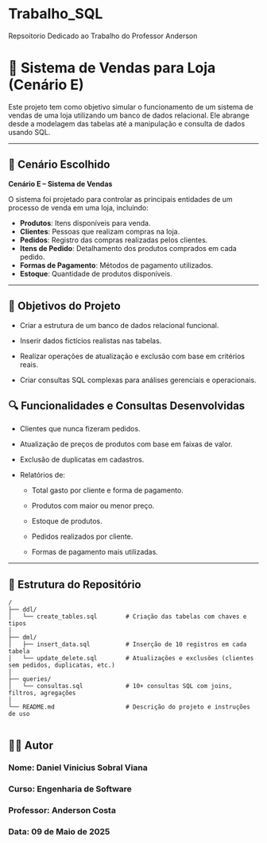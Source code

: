 # Trabalho_SQL
Repsoitorio Dedicado ao Trabalho do Professor Anderson

# 💼 Sistema de Vendas para Loja (Cenário E)

Este projeto tem como objetivo simular o funcionamento de um sistema de vendas de uma loja utilizando um banco de dados relacional. Ele abrange desde a modelagem das tabelas até a manipulação e consulta de dados usando SQL.

---

## 🧩 Cenário Escolhido

**Cenário E – Sistema de Vendas**

O sistema foi projetado para controlar as principais entidades de um processo de venda em uma loja, incluindo:

- **Produtos**: Itens disponíveis para venda.
- **Clientes**: Pessoas que realizam compras na loja.
- **Pedidos**: Registro das compras realizadas pelos clientes.
- **Itens de Pedido**: Detalhamento dos produtos comprados em cada pedido.
- **Formas de Pagamento**: Métodos de pagamento utilizados.
- **Estoque**: Quantidade de produtos disponíveis.

---

## 🎯 Objetivos do Projeto
- Criar a estrutura de um banco de dados relacional funcional.

- Inserir dados fictícios realistas nas tabelas.

- Realizar operações de atualização e exclusão com base em critérios reais.

- Criar consultas SQL complexas para análises gerenciais e operacionais.

## 🔍 Funcionalidades e Consultas Desenvolvidas
- Clientes que nunca fizeram pedidos.

- Atualização de preços de produtos com base em faixas de valor.

- Exclusão de duplicatas em cadastros.

- Relatórios de:

  - Total gasto por cliente e forma de pagamento.

  - Produtos com maior ou menor preço.

  - Estoque de produtos.

  - Pedidos realizados por cliente.

  - Formas de pagamento mais utilizadas.

---
## 📁 Estrutura do Repositório

```plaintext
/
├── ddl/
│   └── create_tables.sql        # Criação das tabelas com chaves e tipos
│
├── dml/
│   ├── insert_data.sql          # Inserção de 10 registros em cada tabela
│   └── update_delete.sql        # Atualizações e exclusões (clientes sem pedidos, duplicatas, etc.)
│
├── queries/
│   └── consultas.sql            # 10+ consultas SQL com joins, filtros, agregações
│
└── README.md                    # Descrição do projeto e instruções de uso
 
```

## 👨‍💻 Autor
### Nome: Daniel Vinicius Sobral Viana

### Curso: Engenharia de Software

### Professor: Anderson Costa

### Data: 09 de Maio de 2025


